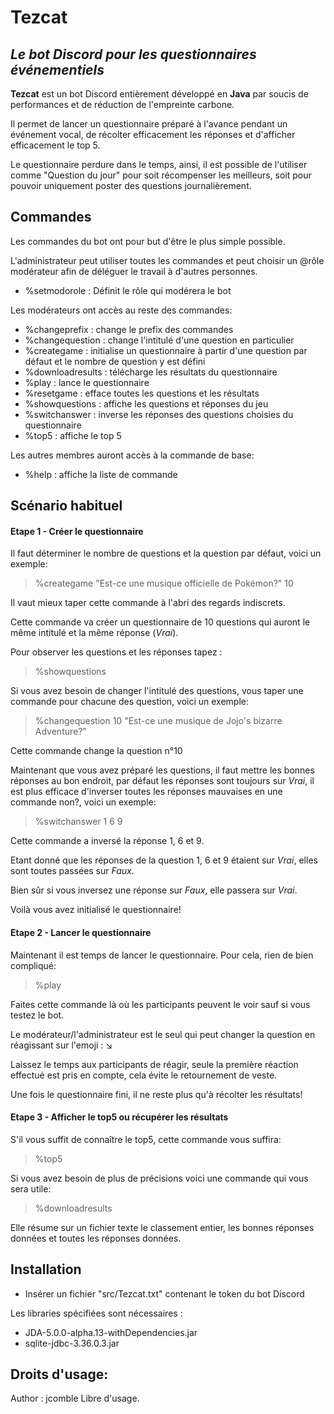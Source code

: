 # Tezcat
## _Le bot Discord pour les questionnaires événementiels_

**Tezcat** est un bot Discord entièrement développé en **Java** par soucis de performances et de réduction de l'empreinte carbone.

Il permet de lancer un questionnaire préparé à l'avance pendant un événement vocal, de récolter efficacement les réponses et d'afficher efficacement le top 5.

Le questionnaire perdure dans le temps, ainsi, il est possible de l'utiliser comme "Question du jour" pour soit récompenser les meilleurs, soit pour pouvoir uniquement poster des questions journalièrement.

## Commandes
Les commandes du bot ont pour but d'être le plus simple possible.

L'administrateur peut utiliser toutes les commandes et peut choisir un @rôle modérateur afin de déléguer le travail à d'autres personnes.

- %setmodorole : Définit le rôle qui modérera le bot

Les modérateurs ont accès au reste des commandes:
- %changeprefix : change le prefix des commandes
- %changequestion : change l'intitulé d'une question en particulier
- %creategame : initialise un questionnaire à partir d'une question par défaut et le nombre de question y est défini
- %downloadresults : télécharge les résultats du questionnaire
- %play : lance le questionnaire
- %resetgame : efface toutes les questions et les résultats
- %showquestions : affiche les questions et réponses du jeu
- %switchanswer : inverse les réponses des questions choisies du questionnaire
- %top5 : affiche le top 5

Les autres membres auront accès à la commande de base:
- %help : affiche la liste de commande

## Scénario habituel
#### Etape 1 - Créer le questionnaire
Il faut déterminer le nombre de questions et la question par défaut, voici un exemple:
> %creategame "Est-ce une musique officielle de Pokémon?" 10

Il vaut mieux taper cette commande à l'abri des regards indiscrets.

Cette commande va créer un questionnaire de 10 questions qui auront le même intitulé et la même réponse (*Vrai*).

Pour observer les questions et les réponses tapez : 
> %showquestions

Si vous avez besoin de changer l'intitulé des questions, vous taper une commande pour chacune des question, voici un exemple:
> %changequestion 10 "Est-ce une musique de Jojo's bizarre Adventure?"

Cette commande change la question n°10

Maintenant que vous avez préparé les questions, il faut mettre les bonnes réponses au bon endroit, par défaut les réponses sont toujours sur *Vrai*, il est plus efficace d'inverser toutes les réponses mauvaises en une commande non?, voici un exemple:
> %switchanswer 1 6 9

Cette commande a inversé la réponse 1, 6 et 9.

Etant donné que les réponses de la question 1, 6 et 9 étaient sur *Vrai*, elles sont toutes passées sur *Faux*.

Bien sûr si vous inversez une réponse sur *Faux*, elle passera sur *Vrai*.

Voilà vous avez initialisé le questionnaire!

#### Etape 2 - Lancer le questionnaire
Maintenant il est temps de lancer le questionnaire. Pour cela, rien de bien compliqué:
> %play

Faites cette commande là où les participants peuvent le voir sauf si vous testez le bot.

Le modérateur/l'administrateur est le seul qui peut changer la question en réagissant sur l'emoji : ↘️

Laissez le temps aux participants de réagir, seule la première réaction effectué est pris en compte, cela évite le retournement de veste.

Une fois le questionnaire fini, il ne reste plus qu'à récolter les résultats!

#### Etape 3 - Afficher le top5 ou récupérer les résultats
S'il vous suffit de connaître le top5, cette commande vous suffira:
> %top5

Si vous avez besoin de plus de précisions voici une commande qui vous sera utile:
> %downloadresults

Elle résume sur un fichier texte le classement entier, les bonnes réponses données et toutes les réponses données.

## Installation
- Insérer un fichier "src/Tezcat.txt" contenant le token du bot Discord

Les libraries spécifiées sont nécessaires :

- JDA-5.0.0-alpha.13-withDependencies.jar
- sqlite-jdbc-3.36.0.3.jar

## Droits d'usage:
Author : jcomble
Libre d'usage.
